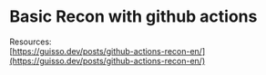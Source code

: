 # Basic Recon with github actions

Resources: \
[https://guisso.dev/posts/github-actions-recon-en/](https://guisso.dev/posts/github-actions-recon-en/)

